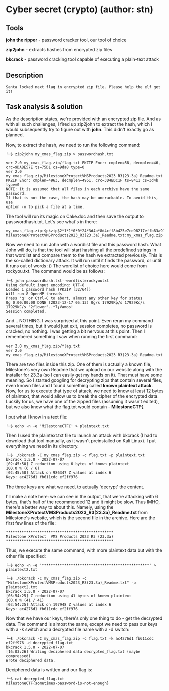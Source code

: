 # Cyber secret (crypto) (author: stn)

## Tools

**john the ripper** - password cracker tool, our tool of choice

**zip2john** - extracts hashes from encrypted zip files

**bkcrack** - password cracking tool capable of executing a plain-text attack

## Description

```
Santa locked next flag in encrypted zip file. Please help the elf get it!
```

## Task analysis & solution

As the description states, we're provided with an encrypted zip file. And as with all such challenges, I fired up zip2john to extract the hash, which I would subsequently try to figure out with **john**. This didn't exactly go as planned.

Now, to extract the hash, we need to run the following command:

```shell
└─$ zip2john my_xmas_flag.zip > passwordhash.txt

ver 2.0 my_xmas_flag.zip/flag.txt PKZIP Encr: cmplen=58, decmplen=46, crc=9DA8E57E ts=75D1 cs=9da8 type=0
ver 2.0 my_xmas_flag.zip/MilestoneXProtectVMSProducts2023_R3(23.3a)_Readme.txt PKZIP Encr: cmplen=4963, decmplen=4951, crc=3D4BDC1F ts=8411 cs=3d4b type=0
NOTE: It is assumed that all files in each archive have the same password.
If that is not the case, the hash may be uncrackable. To avoid this, use
option -o to pick a file at a time.

```

The tool will run its magic on Cake.doc and then save the output to passwordhash.txt. Let's see what's in there:

```
my_xmas_flag.zip:$pkzip$2*1*1*0*0*24*3d4b*8d4cff8b425e7cd98217effb83a9139d253c53f7f3413f2b90ec6600c7c39882cf0534f3*2*0*3a*2e*9da8e57e*0*26*0*3a*9da8*d1441b7cc7d40394a532c55258424ec80f1e150e81a045621e7bb6b3ba4264c18923cc3262f83f6488ef985144884668a1408d4cfffb40aa2985*$/pkzip$::my_xmas_flag.zip:flag.txt, MilestoneXProtectVMSProducts2023_R3(23.3a)_Readme.txt:my_xmas_flag.zip
```

Now we need to run John with a wordlist file and this password hash. What John will do, is that the tool will start hashing all the predefined strings in that wordlist and compare them to the hash we extracted previously. This is the so-called dictionary attack. It will run until it finds the password, or until it runs out of words :)) The wordlist of choice here would come from rockyou.txt. The command would be as follows:

```shell
└─$ john passwordhash.txt--wordlist=rockyoutxt                                                                                                                                                                                           
Using default input encoding: UTF-8
Loaded 1 password hash (PKZIP [32/64])
Will run 8 OpenMP threads
Press 'q' or Ctrl-C to abort, almost any other key for status
0g 0:00:00:00 DONE (2023-12-17 05:13) 0g/s 17929Kp/s 17929Kc/s 17929KC/s "2flower"..*7¡Vamos!
Session completed. 

```

And... NOTHING. I was surprised at this point. Even reran my command several times, but it would just exit, session completes, no password is cracked, no nothing. I was getting a bit nervous at this point. Then I remembered something I saw when running the first command:

```
ver 2.0 my_xmas_flag.zip/flag.txt 
ver 2.0 my_xmas_flag.zip/MilestoneXProtectVMSProducts2023_R3(23.3a)_Readme.txt 
```

There are two files inside this zip. One of them is actually a known file, Milestone's very own Readme that we upload on our website along with the installer for 23.3a (so I can easily get my hands on it). That must have some meaning. So I started googling for decrypting zips that contain several files, even known files and I found something called **known plaintext attack**. Now, for us to execute that type of attack, we need to know at least 12 bytes of plaintext, that would allow us to break the cipher of the encrypted data. Luckily for us, we have one of the zipped files (assuming it wasn't edited), but we also know what the flag.txt would contain - **MilestoneCTF{**. 

I put what I know in a text file:

```shell
└─$ echo -n -e 'MilestoneCTF{' > plaintext.txt
```

Then I used the plaintext.txt file to launch an attack with bkcrack (I had to download that tool manually, as it wasn't preinstalled on Kali Linux). I put everything we need in its directory.

```shell
└─$ ./bkcrack -C my_xmas_flag.zip -c flag.txt -p plaintext.txt
bkcrack 1.5.0 - 2022-07-07
[02:45:50] Z reduction using 6 bytes of known plaintext
100.0 % (6 / 6)
[02:45:50] Attack on 986347 Z values at index 6
Keys: ac4276d1 fb611cdc ef2ff976
```

The three keys are what we need, to actually 'decrypt' the content.

I'll make a note here: we can see in the output, that we're attacking with 6 bytes, that's half of the recommended 12 and it might be slow. Thus IMHO, there's a better way to about this. Namely, using the **MilestoneXProtectVMSProducts2023_R3(23.3a)_Readme.txt** from Milestone's website, which is the second file in the archive. Here are the first few lines of the file:

```
************************************************
Milestone XProtect  VMS Products 2023 R3 (23.3a)
************************************************
```

Thus, we execute the same command, with more plaintext data but with the other file specified:

```shell
└─$ echo -n -e '************************************************' > plaintext2.txt

└─$ ./bkcrack -C my_xmas_flag.zip -c "MilestoneXProtectVMSProducts2023_R3(23.3a)_Readme.txt" -p plaintext2.txt
bkcrack 1.5.0 - 2022-07-07
[03:54:25] Z reduction using 41 bytes of known plaintext
100.0 % (41 / 41)
[03:54:25] Attack on 197948 Z values at index 6
Keys: ac4276d1 fb611cdc ef2ff976
```

Now that we have our keys, there's only one thing to do - get the decrypted data. The command is almost the same, except we need to pass our keys with a -k switch and a decrypted file name with a -d switch:

```shell
└─$ ./bkcrack -C my_xmas_flag.zip -c flag.txt -k ac4276d1 fb611cdc ef2ff976 -d decrypted_flag.txt
bkcrack 1.5.0 - 2022-07-07
[16:03:26] Writing deciphered data decrypted_flag.txt (maybe compressed)
Wrote deciphered data.
```

Deciphered data is written and our flag is:

```shell
└─$ cat decrypted_flag.txt 
MilestoneCTF{sometimes-password-is-not-enough}
```
